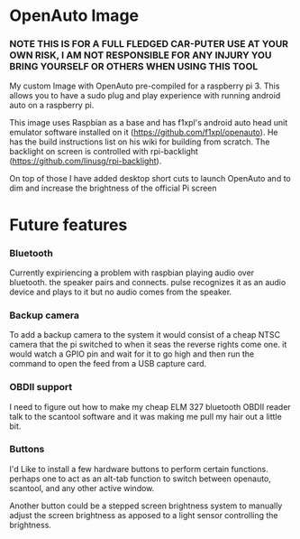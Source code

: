 # OpenAuto Image

### NOTE THIS IS FOR A FULL FLEDGED CAR-PUTER USE AT YOUR OWN RISK, I AM NOT RESPONSIBLE FOR ANY INJURY YOU BRING YOURSELF OR OTHERS WHEN USING THIS TOOL

My custom Image with OpenAuto pre-compiled for a raspberry pi 3. This allows you to have a sudo plug and play experience with running android auto on a raspberry pi.

This image uses Raspbian as a base and has f1xpl's android auto head unit emulator software installed on it (https://github.com/f1xpl/openauto). He has the build instructions list on his wiki for building from scratch. The backlight on screen is controlled with rpi-backlight (https://github.com/linusg/rpi-backlight).

On top of those I have added desktop short cuts to launch OpenAuto and to dim and increase the brightness of the official Pi screen

# Future features

### Bluetooth

Currently expiriencing a problem with raspbian playing audio over bluetooth. the speaker pairs and connects. pulse recognizes it as an audio device and plays to it but no audio comes from the speaker.

### Backup camera

  To add a backup camera to the system it would consist of a cheap NTSC camera that the pi switched to when it seas the reverse rights come one. it would watch a GPIO pin and wait for it to go high and then run the command to open the feed from a USB capture card.
 
### OBDII support

I need to figure out how to make my cheap ELM 327 bluetooth OBDII reader talk to the scantool software and it was making me pull my hair out a little bit.

### Buttons

I'd Like to install a few hardware buttons to perform certain functions. perhaps one to act as an alt-tab function to switch between openauto, scantool, and any other active window.

Another button could be a stepped screen brightness system to manually adjust the screen brightness as apposed to a light sensor controlling the brightness.

